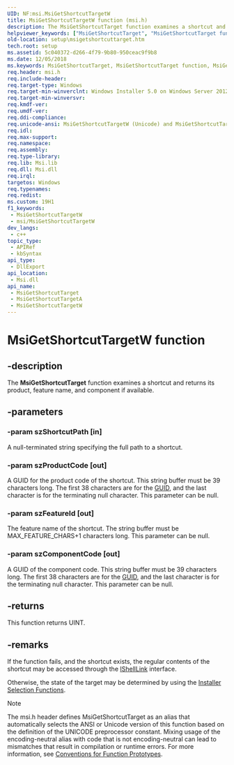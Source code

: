 ```yaml
---
UID: NF:msi.MsiGetShortcutTargetW
title: MsiGetShortcutTargetW function (msi.h)
description: The MsiGetShortcutTarget function examines a shortcut and returns its product, feature name, and component if available. (Unicode)
helpviewer_keywords: ["MsiGetShortcutTarget", "MsiGetShortcutTarget function", "MsiGetShortcutTargetW", "_msi_msigetshortcuttarget", "msi/MsiGetShortcutTarget", "msi/MsiGetShortcutTargetW", "setup.msigetshortcuttarget"]
old-location: setup\msigetshortcuttarget.htm
tech.root: setup
ms.assetid: 5c040372-d266-4f79-9b80-950ceac9f9b8
ms.date: 12/05/2018
ms.keywords: MsiGetShortcutTarget, MsiGetShortcutTarget function, MsiGetShortcutTargetA, MsiGetShortcutTargetW, _msi_msigetshortcuttarget, msi/MsiGetShortcutTarget, msi/MsiGetShortcutTargetA, msi/MsiGetShortcutTargetW, setup.msigetshortcuttarget
req.header: msi.h
req.include-header: 
req.target-type: Windows
req.target-min-winverclnt: Windows Installer 5.0 on Windows Server 2012, Windows 8, Windows Server 2008 R2 or Windows 7. Windows Installer 4.0 or Windows Installer 4.5 on   Windows Server 2008 or Windows Vista. Windows Installer on Windows Server 2003 or Windows XP. See the Windows Installer Run-Time Requirements for information about the minimum Windows service pack that is required by a Windows Installer version.
req.target-min-winversvr: 
req.kmdf-ver: 
req.umdf-ver: 
req.ddi-compliance: 
req.unicode-ansi: MsiGetShortcutTargetW (Unicode) and MsiGetShortcutTargetA (ANSI)
req.idl: 
req.max-support: 
req.namespace: 
req.assembly: 
req.type-library: 
req.lib: Msi.lib
req.dll: Msi.dll
req.irql: 
targetos: Windows
req.typenames: 
req.redist: 
ms.custom: 19H1
f1_keywords:
 - MsiGetShortcutTargetW
 - msi/MsiGetShortcutTargetW
dev_langs:
 - c++
topic_type:
 - APIRef
 - kbSyntax
api_type:
 - DllExport
api_location:
 - Msi.dll
api_name:
 - MsiGetShortcutTarget
 - MsiGetShortcutTargetA
 - MsiGetShortcutTargetW
---
```


# MsiGetShortcutTargetW function


## -description

The 
<b>MsiGetShortcutTarget</b> function examines a shortcut and returns its product, feature name, and component if available.

## -parameters

### -param szShortcutPath [in]

A null-terminated string specifying the full path to a shortcut.

### -param szProductCode [out]

A GUID for the product code of the shortcut. This string buffer must be 39 characters long. The first 38 characters are for the 
<a href="/windows/desktop/Msi/guid">GUID</a>, and the last character is for the terminating null character. This parameter can be null.

### -param szFeatureId [out]

The feature name of the shortcut. The string buffer must be MAX_FEATURE_CHARS+1 characters long. This parameter can be null.

### -param szComponentCode [out]

A GUID of the component code. This string buffer must be 39 characters long. The first 38 characters are for the 
<a href="/windows/desktop/Msi/guid">GUID</a>, and the last character is for the terminating null character. This parameter can be null.

## -returns

This function returns UINT.

## -remarks

If the function fails, and the shortcut exists, the regular contents of the shortcut may be accessed through the 
<a href="/windows/desktop/api/shobjidl_core/nn-shobjidl_core-ishelllinka">IShellLink</a> interface.

Otherwise, the state of the target may be determined by using the 
<a href="/windows/desktop/Msi/database-functions">Installer Selection Functions</a>.




> [!NOTE]
> The msi.h header defines MsiGetShortcutTarget as an alias that automatically selects the ANSI or Unicode version of this function based on the definition of the UNICODE preprocessor constant. Mixing usage of the encoding-neutral alias with code that is not encoding-neutral can lead to mismatches that result in compilation or runtime errors. For more information, see [Conventions for Function Prototypes](/windows/win32/intl/conventions-for-function-prototypes).
